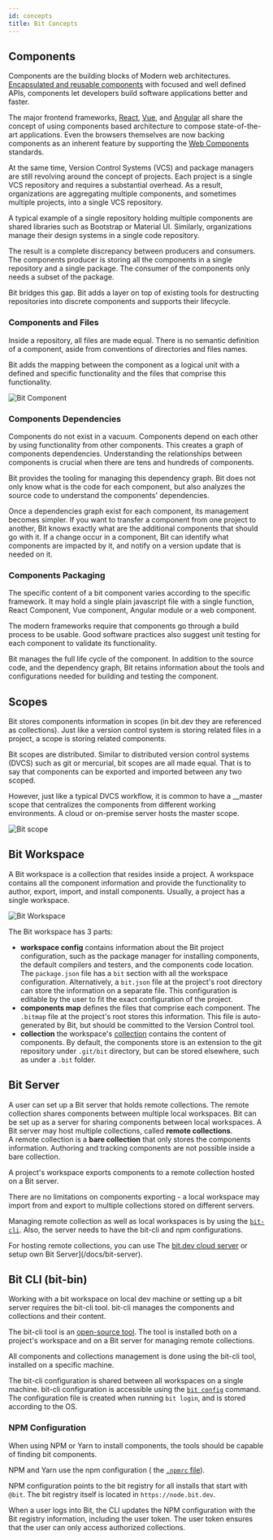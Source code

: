 ```yaml
---
id: concepts
title: Bit Concepts
---
```

## Components

Components are the building blocks of Modern web architectures. [Encapsulated and reusable components](https://addyosmani.com/first/) with focused and well defined APIs, components let developers build software applications better and faster.

The major frontend frameworks, [React](https://reactjs.org), [Vue](https://vuejs.org/), and [Angular](https://angular.io) all share the concept of using components based architecture to compose state-of-the-art applications. Even the browsers themselves are now backing components as an inherent feature by supporting the [Web Components](https://developer.mozilla.org/en-US/docs/Web/Web_Components) standards.  

At the same time, Version Control Systems (VCS) and package managers are still revolving around the concept of projects. Each project is a single VCS repository and requires a substantial overhead. As a result, organizations are aggregating multiple components, and sometimes multiple projects, into a single VCS repository.  

A typical example of a single repository holding multiple components are shared libraries such as Bootstrap or Material UI. Similarly, organizations manage their design systems in a single code repository.  

The result is a complete discrepancy between producers and consumers. The components producer is storing all the components in a single repository and a single package. The consumer of the components only needs a subset of the package.  

Bit bridges this gap. Bit adds a layer on top of existing tools for destructing repositories into discrete components and supports their lifecycle.  

### Components and Files

Inside a repository, all files are made equal. There is no semantic definition of a component, aside from conventions of directories and files names.  

Bit adds the mapping between the component as a logical unit with a defined and specific functionality and the files that comprise this functionality.  

![Bit Component](https://storage.googleapis.com/static.bit.dev/docs/images/component.png)

### Components Dependencies

Components do not exist in a vacuum. Components depend on each other by using functionality from other components. This creates a graph of components dependencies. Understanding the relationships between components is crucial when there are tens and hundreds of components.  

Bit provides the tooling for managing this dependency graph. Bit does not only know what is the code for each component, but also analyzes the source code to understand the components' dependencies.  

Once a dependencies graph exist for each component, its management becomes simpler. If you want to transfer a component from one project to another, Bit knows exactly what are the additional components that should go with it. If a change occur in a component, Bit can identify what components are impacted by it, and notify on a version update that is needed on it.  

### Components Packaging  

The specific content of a bit component varies according to the specific framework. It may hold a single plain javascript file with a single function, React Component, Vue component, Angular module or a web component.  

The modern frameworks require that components go through a build process to be usable. Good software practices also suggest unit testing for each component to validate its functionality.  

Bit manages the full life cycle of the component. In addition to the source code, and the dependency graph, Bit retains information about the tools and configurations needed for building and testing the component.  

## Scopes  

Bit stores components information in scopes (in bit.dev they are referenced as collections). Just like a version control system is storing related files in a project, a scope is storing related components.  

Bit scopes are distributed. Similar to distributed version control systems (DVCS) such as git or mercurial, bit scopes are all made equal. That is to say that components can be exported and imported between any two scoped.  

However, just like a typical DVCS workflow, it is common to have a  __master scope that centralizes the components from different working environments. A cloud or on-premise server hosts the master scope.  

![Bit scope](https://storage.googleapis.com/static.bit.dev/docs/images/scope.png)

## Bit Workspace

A Bit workspace is a collection that resides inside a project. A workspace contains all the component information and provide the functionality to author, export, import, and install components. Usually, a project has a single workspace.  

![Bit Workspace](https://storage.googleapis.com/static.bit.dev/docs/images/workspace.png)

The Bit workspace has 3 parts:

- **workspace config** contains information about the Bit project configuration, such as the package manager for installing components, the default compilers and testers, and the components code location. 
The `package.json` file has a `bit` section with all the workspace configuration. Alternatively, a `bit.json` file at the project's root directory can store the information on a separate file. This configuration is editable by the user to fit the exact configuration of the project. 
- **components map** defines the files that comprise each component. The `.bitmap` file at the project's root stores this information. This file is auto-generated by Bit, but should be committed to the Version Control tool.  
- **collection**   the workspace's [collection](#collection) contains the content of components. By default, the components store is an extension to the git repository under `.git/bit` directory, but can be stored elsewhere, such as under a `.bit` folder.

## Bit Server

A user can set up a Bit server that holds remote collections. The remote collection shares components between multiple local workspaces.  Bit can be set up as a server for sharing components between local workspaces. A Bit server may host multiple collections, called **remote collections**.  
A remote collection is a **bare collection** that only stores the components information. Authoring and tracking components are not possible inside a bare collection.  

A project's workspace exports components to a remote collection hosted on a Bit server.  

There are no limitations on components exporting - a local workspace may import from and export to multiple collections stored on different servers.  

Managing remote collection as well as local workspaces is by using the [`bit-cli`](#bit-cli-bit-bin). Also, the server needs to have the bit-cli and npm configurations.

For hosting remote collections, you can use The [bit.dev cloud server](/docs/bit-dev) or setup own Bit Server](/docs/bit-server).

## Bit CLI (bit-bin)

Working with a bit workspace on local dev machine or setting up a bit server requires the bit-cli tool. bit-cli manages the components and collections and their content.  

The bit-cli tool is an [open-source tool](https://github.com/teambit/bit). The tool is installed both on a project's workspace and on a Bit server for managing remote collections. 

All components and collections management is done using the bit-cli tool, installed on a specific machine.  

The bit-cli configuration is  shared between all workspaces on a single machine. bit-cli configuration is accessible using the [`bit config`](apis/cli#config) command. The configuration file is created when running `bit login`, and is stored according to the OS.

### NPM Configuration

When using NPM or Yarn to install components, the tools should be capable of finding bit components.  

NPM and Yarn use the npm configuration ( the [`.npmrc` file](https://docs.npmjs.com/files/npmrc)).  

NPM configuration points to the bit registry for all installs that start with `@bit`. The bit registry itself is located in `https://node.bit.dev`.

When a user logs into Bit, the CLI updates the NPM configuration with the Bit registry information, including the user token. The user token ensures that the user can only access authorized collections.  
